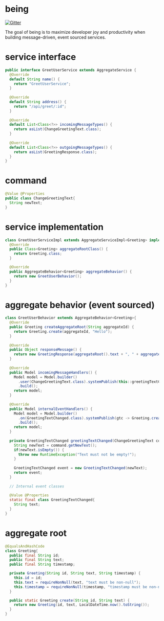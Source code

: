 # being
[![Gitter](https://badges.gitter.im/requirementsascode/community.svg)](https://gitter.im/requirementsascode/community?utm_source=badge&utm_medium=badge&utm_campaign=pr-badge)

The goal of being is to maximize developer joy and productivity when building message-driven, event sourced services.

# service interface
``` java
public interface GreetUserService extends AggregateService {  
  @Override
  default String name() {
    return "GreetUserService";
  }
  
  @Override
  default String address() {
    return "/api/greet/:id";
  }
  
  @Override
  default List<Class<?>> incomingMessageTypes() {
    return asList(ChangeGreetingText.class);
  }
  
  @Override
  default List<Class<?>> outgoingMessageTypes() {
    return asList(GreetingResponse.class);
  }
}
```
# command
``` java
@Value @Properties
public class ChangeGreetingText{
  String newText;
}
```
# service implementation
``` java
class GreetUserServiceImpl extends AggregateServiceImpl<Greeting> implements GreetUserService{
  @Override
  public Class<Greeting> aggregateRootClass() {
    return Greeting.class;
  }

  @Override
  public AggregateBehavior<Greeting> aggregateBehavior() {
    return new GreetUserBehavior();
  }
}
```
# aggregate behavior (event sourced)
``` java
class GreetUserBehavior extends AggregateBehavior<Greeting>{
  @Override
  public Greeting createAggregateRoot(String aggregateId) {
    return Greeting.create(aggregateId, "Hello");
  }
  
  @Override
  public Object responseMessage() {
    return new GreetingResponse(aggregateRoot().text + ", " + aggregateRoot().id + "!");
  }
  
  @Override
  public Model incomingMessageHandlers() {
    Model model = Model.builder()
      .user(ChangeGreetingText.class).systemPublish(this::greetingTextChanged)
      .build();
    return model;
  }
  
  @Override
  public Model internalEventHandlers() {
    Model model = Model.builder()
      .on(GreetingTextChanged.class).systemPublish(gtc -> Greeting.create(aggregateRoot().id, gtc.text))
      .build();
    return model;
  }
  
  private GreetingTextChanged greetingTextChanged(ChangeGreetingText command) {
    String newText = command.getNewText();
    if(newText.isEmpty()) {
      throw new RuntimeException("Text must not be empty!");
    }
    
    GreetingTextChanged event = new GreetingTextChanged(newText);
    return event;
  }
  
  // Internal event classes
  
  @Value @Properties
  static final class GreetingTextChanged{
    String text;
  }
}
```
# aggregate root
``` java
@EqualsAndHashCode
class Greeting{
  public final String id;
  public final String text;
  public final String timestamp;

  private Greeting(String id, String text, String timestamp) {
    this.id = id;
    this.text = requireNonNull(text, "text must be non-null");
    this.timestamp = requireNonNull(timestamp, "timestamp must be non-null");
  }

  public static Greeting create(String id, String text) {
    return new Greeting(id, text, LocalDateTime.now().toString());
  }
}
```


